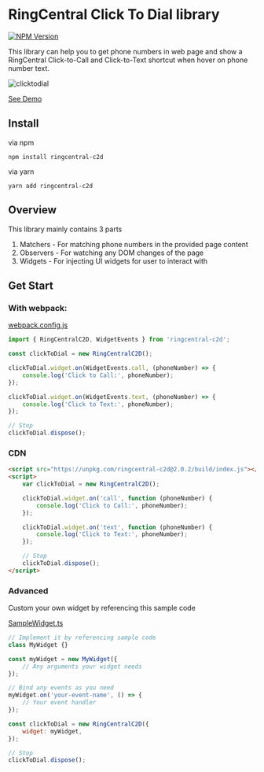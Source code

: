 # RingCentral Click To Dial library

[![NPM Version](https://img.shields.io/npm/v/ringcentral-c2d.svg?style=flat-square)](https://www.npmjs.com/package/ringcentral-c2d)

This library can help you to get phone numbers in web page and show a RingCentral Click-to-Call and Click-to-Text shortcut when hover on phone number text.

![clicktodial](https://user-images.githubusercontent.com/7036536/51652788-d2627200-1fcb-11e9-8ba3-9e50baeaf8a6.png)

[See Demo](https://ringcentral.github.io/ringcentral-c2d/)

## Install

via npm

```
npm install ringcentral-c2d
```

via yarn

```
yarn add ringcentral-c2d
```

## Overview

This library mainly contains 3 parts

1. Matchers - For matching phone numbers in the provided page content
2. Observers - For watching any DOM changes of the page
3. Widgets - For injecting UI widgets for user to interact with

## Get Start

### With webpack:

[webpack.config.js](./webpack.config.js)

```javascript
import { RingCentralC2D, WidgetEvents } from 'ringcentral-c2d';

const clickToDial = new RingCentralC2D();

clickToDial.widget.on(WidgetEvents.call, (phoneNumber) => {
    console.log('Click to Call:', phoneNumber);
});

clickToDial.widget.on(WidgetEvents.text, (phoneNumber) => {
    console.log('Click to Text:', phoneNumber);
});

// Stop
clickToDial.dispose();
```

### CDN

```html
<script src="https://unpkg.com/ringcentral-c2d@2.0.2/build/index.js"></script>
<script>
    var clickToDial = new RingCentralC2D();

    clickToDial.widget.on('call', function (phoneNumber) {
        console.log('Click to Call:', phoneNumber);
    });

    clickToDial.widget.on('text', function (phoneNumber) {
        console.log('Click to Text:', phoneNumber);
    });

    // Stop
    clickToDial.dispose();
</script>
```

### Advanced

Custom your own widget by referencing this sample code

[SampleWidget.ts](./src/widgets/SampleWidget/SampleWidget.ts)

```javascript
// Implement it by referencing sample code
class MyWidget {}

const myWidget = new MyWidget({
    // Any arguments your widget needs
});

// Bind any events as you need
myWidget.on('your-event-name', () => {
    // Your event handler
});

const clickToDial = new RingCentralC2D({
    widget: myWidget,
});

// Stop
clickToDial.dispose();
```
